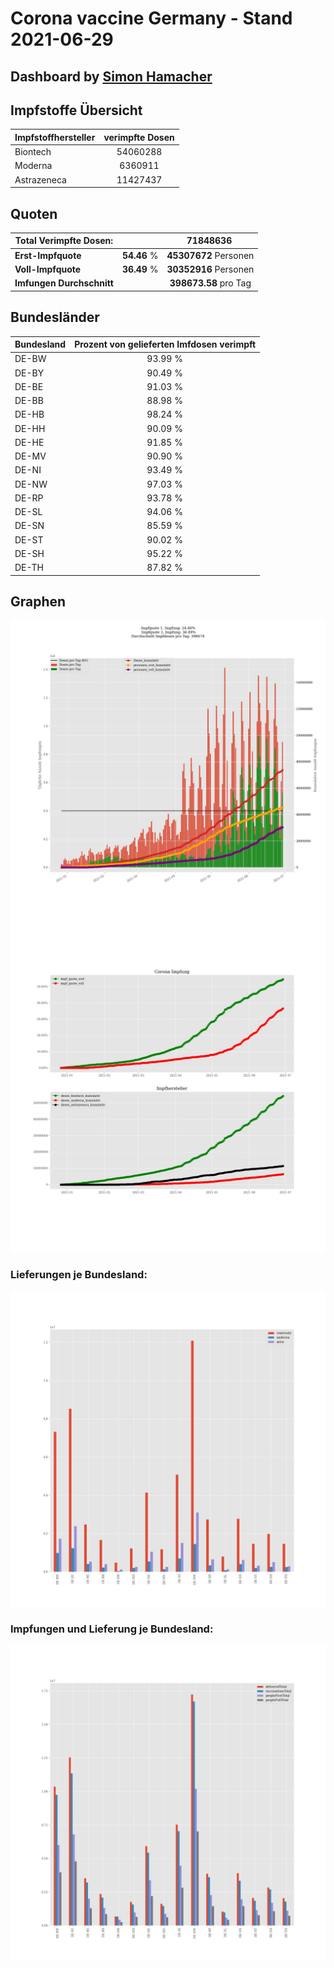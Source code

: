# Corona vaccine Germany - Stand 2021-06-29
## Dashboard by [Simon Hamacher](https://www.shamacher.eu)
## Impfstoffe Übersicht
**Impfstoffhersteller** | **verimpfte Dosen**
-------- | :--------:
Biontech | 54060288
Moderna | 6360911
Astrazeneca | 11427437


## Quoten
**Total Verimpfte Dosen:** | |71848636&nbsp;
-------- | :--------:| :--------:
**Erst-Impfquote** | **54.46** %| **45307672** Personen
**Voll-Impfquote** | **36.49** %| **30352916** Personen
**Imfungen Durchschnitt** | |**398673.58** pro Tag 
## Bundesländer
**Bundesland** | **Prozent von gelieferten Imfdosen verimpft**
-------- | :--------:
DE-BW | 93.99 %
DE-BY | 90.49 %
DE-BE | 91.03 %
DE-BB | 88.98 %
DE-HB | 98.24 %
DE-HH | 90.09 %
DE-HE | 91.85 %
DE-MV | 90.90 %
DE-NI | 93.49 %
DE-NW | 97.03 %
DE-RP | 93.78 %
DE-SL | 94.06 %
DE-SN | 85.59 %
DE-ST | 90.02 %
DE-SH | 95.22 %
DE-TH | 87.82 %
## Graphen
<img src="Impfungen-Corona-01.jpg" alt="Impf Übersicht" title="Impf Übersicht" />
<img src="Impfungen-Corona-02.jpg" alt="Impfquote" title="Impf Übersicht" />

### Lieferungen je Bundesland:
<img src="Impfungen-Corona-04.jpg" alt="Impfungen in den Bundesländern" title="Impfungen in den Bundesländern" />

### Impfungen und Lieferung je Bundesland:
<img src="Impfungen-Corona-05.jpg" alt="Impfungen in den Bundesländern" title="Impfungen in den Bundesländern" />


